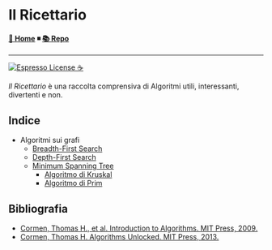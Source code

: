 # Il Ricettario

#### [🏡 Home](index.html) ◾ [📚 Repo](https://github.com/jack23247/ricettario)

---
[![Espresso License :coffee:](https://img.shields.io/badge/license-Espresso%20☕-7890F0.svg)](https://github.com/jack23247/espresso-license)

*Il Ricettario* è una raccolta comprensiva di Algoritmi utili, interessanti, divertenti e non.

## Indice

- Algoritmi sui grafi
  - [Breadth-First Search](bfs.html)
  - [Depth-First Search](dfs.html)
  - [Minimum Spanning Tree](mst.html)
    - [Algoritmo di Kruskal](kruskal.html)
    - [Algoritmo di Prim](prim.html)

## Bibliografia

- [Cormen, Thomas H., et al. Introduction to Algorithms. MIT Press, 2009.](https://isbndb.com/book/9780262033848)
- [Cormen, Thomas H. Algorithms Unlocked. MIT Press, 2013.](https://isbndb.com/book/9780262313216)